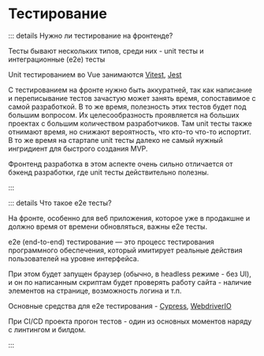 # Тестирование

::: details Нужно ли тестирование на фронтенде?

Тесты бывают нескольких типов, среди них - unit тесты и интеграционные (e2e) теcты

Unit тестированием во Vue занимаются [Vitest](https://vitest.dev/), [Jest](https://jestjs.io/)

С тестированием на фронте нужно быть аккуратней, так как написание и переписывание тестов зачастую может занять время, сопоставимое с самой разработкой. В то же время, полезность этих тестов будет под большим вопросом. Их целесообразность проявляется на больших проектах с большим количеством разработчиков. Там unit тесты также отнимают время, но снижают вероятность, что кто-то что-то испортит. В то же время на стартапе unit тесты далеко не самый нужный ингридиент для быстрого создания MVP.

Фронтенд разработка в этом аспекте очень сильно отличается от бэкенд разработки, где unit тесты действительно полезны.

:::

::: details Что такое e2e тесты?

На фронте, особенно для веб приложения, которое уже в продакшне и должно время от времени обновляться, важны e2e тесты.

e2e (end-to-end) тестирование — это процесс тестирования программного обеспечения, который имитирует реальные действия пользователей на уровне интерфейса.

При этом будет запущен браузер (обычно, в headless режиме - без UI), и он по написанным скриптам будет проверять работу сайта - наличие элементов на странице, возможность логина и т.п.

Основные средства для e2e тестирования - [Cypress](https://www.cypress.io/), [WebdriverIO](https://webdriver.io/)

При CI/CD проекта прогон тестов - один из основных моментов наряду с линтингом и билдом.

:::
